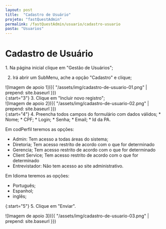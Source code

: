 ```yaml
---
layout: post
title:  "Cadastro de Usuário"
projeto: "fastQuestAdmin"
permalink: /fastQuestAdmin/usuario/cadastro-usuario
pasta: "Usuarios"
---
```

# Cadastro de Usuário

<div class="row" markdown="1">
<div class="6u 12u$(small)" markdown="1">
1. Na página inicial clique em "Gestão de Usuários";

2. Irá abrir um SubMenu, ache a opção "Cadastro" e clique;
</div>
<div class="6u 12u$(small)" markdown="1">
![Imagem de apoio 1]({{ "/assets/img/cadastro-de-usuario-01.png" | prepend: site.baseurl }})
</div>                               
</div>

<div class="row" markdown="1">
<div class="6u 12u$(small)" markdown="1">
{:start="3"}
3. Clique em "Incluir novo registro";
</div>
<div class="6u 12u$(small)" markdown="1">
![Imagem de apoio 2]({{ "/assets/img/cadastro-de-usuario-02.png" | prepend: site.baseurl }})
</div>                               
</div>

<div class="row" markdown="1">
<div class="6u 12u$(small)" markdown="1">
{:start="4"}
4. Preencha todos campos do formulário com dados válidos;
* Nome;
* CPF;
* Login;
* Senha;
* Email;
* Id da PA.

Em codPerfil teremos as opções:

- Admin: Tem acesso a todas áreas do sistema;
- Diretoria; Tem acesso restrito de acordo com o que for determinado
- Gerencia; Tem acesso restrito de acordo com o que for determinado
- Client Service; Tem acesso restrito de acordo com o que for determinado
- Entrevistador: Não tem acesso ao site administrativo.

Em Idioma teremos as opções:

- Português;
- Espanhol;
- inglês;

{:start="5"}
5. Clique em "Enviar".
</div>
<div class="6u 12u$(small)" markdown="1">
![Imagem de apoio 3]({{ "/assets/img/cadastro-de-usuario-03.png" | prepend: site.baseurl }})
</div>                               
</div>
